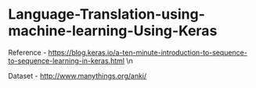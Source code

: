 # Language-Translation-using-machine-learning-Using-Keras

Reference - https://blog.keras.io/a-ten-minute-introduction-to-sequence-to-sequence-learning-in-keras.html \n

Dataset - http://www.manythings.org/anki/ 
